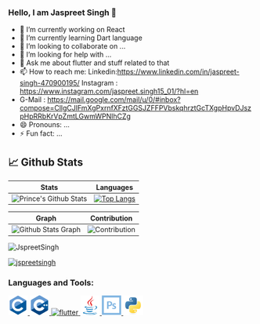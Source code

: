 ### Hello, I am Jaspreet Singh 👋


- 🔭 I’m currently working on React
- 🌱 I’m currently learning Dart language
- 👯 I’m looking to collaborate on ...
- 🤔 I’m looking for help with ...
- 💬 Ask me about flutter and stuff related to that
- 📫 How to reach me: Linkedin:https://www.linkedin.com/in/jaspreet-singh-470900195/ 
  Instagram : https://www.instagram.com/jaspreet.singh15_01/?hl=en 
- G-Mail : https://mail.google.com/mail/u/0/#inbox?compose=CllgCJlFmXgPxrnfXFztGGSJZFFPVbskqhrztGcTXgpHpvDJszpHpRRbKrVpZmtLGwmWPNlhCZg
- 😄 Pronouns: ...
- ⚡ Fun fact: ...

<div align="left"><h2>📈 Github Stats</h2>

Stats   | Languages
--------| ----------
![Prince's Github Stats](https://github-readme-stats.vercel.app/api?username=JspreetSingh&show_icons=true&theme=vision-friendly-dark) |  [![Top Langs](https://github-readme-stats.vercel.app/api/top-langs/?username=JspreetSingh&theme=dark&layout=compact&langs_count=8)](https://github.com/anuraghazra/github-readme-stats) 

Graph | Contribution
------| ----------
![ Github Stats Graph](https://github-profile-summary-cards.vercel.app/api/cards/profile-details?username=JspreetSingh&theme=monokai&text_color=white) | ![Contribution](https://streak-stats.demolab.com/?user=JspreetSingh&theme=dark&width=400)

<p align="left"> <img src="https://komarev.com/ghpvc/?username=JspreetSingh&label=Profile%20views&color=0e75b6&style=flat" alt="JspreetSingh" /> </p>

<p align="left"> <a href="https://github.com/ryo-ma/github-profile-trophy"><img src="https://github-profile-trophy.vercel.app/?username=JspreetSingh" alt="jspreetsingh" /></a> </p>

<h3 align="left">Languages and Tools:</h3>
<p align="left"> <a href="https://www.cprogramming.com/" target="_blank" rel="noreferrer"> <img src="https://raw.githubusercontent.com/devicons/devicon/master/icons/c/c-original.svg" alt="c" width="40" height="40"/> </a> <a href="https://www.w3schools.com/cpp/" target="_blank" rel="noreferrer"> <img src="https://raw.githubusercontent.com/devicons/devicon/master/icons/cplusplus/cplusplus-original.svg" alt="cplusplus" width="40" height="40"/> </a> <a href="https://flutter.dev" target="_blank" rel="noreferrer"> <img src="https://www.vectorlogo.zone/logos/flutterio/flutterio-icon.svg" alt="flutter" width="40" height="40"/> </a> <a href="https://www.java.com" target="_blank" rel="noreferrer"> <img src="https://raw.githubusercontent.com/devicons/devicon/master/icons/java/java-original.svg" alt="java" width="40" height="40"/> </a> <a href="https://www.photoshop.com/en" target="_blank" rel="noreferrer"> <img src="https://raw.githubusercontent.com/devicons/devicon/master/icons/photoshop/photoshop-line.svg" alt="photoshop" width="40" height="40"/> </a> <a href="https://www.python.org" target="_blank" rel="noreferrer"> <img src="https://raw.githubusercontent.com/devicons/devicon/master/icons/python/python-original.svg" alt="python" width="40" height="40"/> </a> </p>
